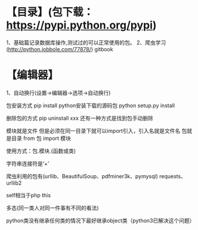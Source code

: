 # 【目录】(包下载：https://pypi.python.org/pypi)

1、基础篇记录数据库操作,测试过的可以正常使用的包。
2、爬虫学习(http://python.jobbole.com/77878/)
gitbook



# 【编辑器】
1、自动换行(设置->编辑器->选项->自动换行)


包安装方式  pip install
python安装下载的源码包  python setup.py install

删除包的方式 pip uninstall xxx   还有一种方式是找到包手动删除

模块就是文件   但是必须在同一目录下就可以import引入，引入名就是文件名
包就是目录   from 包 import 模块

使用方式：包.模块.(函数或类)

字符串连接符是‘+’

爬虫利用的包有(urllib、BeautifulSoup、pdfminer3k、pymysql)
requests、urllib2

self相当于php this

多态(同一类人对同一件事有不同的看法)

python类没有继承任何类的情况下最好继承object类（python3已解决这个问题）




